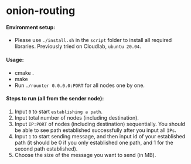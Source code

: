 # onion-routing

#### Environment setup:
+ Please use `./install.sh` in the `script` folder to install all required libraries. Previously tried on
  Cloudlab, `ubuntu 20.04`.

#### Usage:
+ cmake .
+ make
+ Run `./rounter 0.0.0.0:PORT` for all nodes one by one.

#### Steps to run (all from the sender node):
1. Input `0` to start `establishing a path`.
2. Input total number of nodes (including destination).
3. Input `IP:PORT` of nodes (including destination) sequentially. You should be
   able to see path established successfully after you input all `IPs`.
4. Input `1` to start sending message, and then input id of your established
   path (it should be 0 if you only established one path, and 1 for the second
   path established).
5. Choose the size of the message you want to send (in MB).
